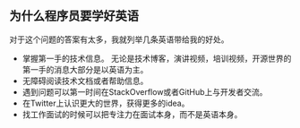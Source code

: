 ## 为什么程序员要学好英语

对于这个问题的答案有太多，我就列举几条英语带给我的好处。
- 掌握第一手的技术信息。 无论是技术博客，演讲视频，培训视频，开源世界的第一手的消息大部分是以英语为主。
- 无障碍阅读技术文档或者帮助信息。
- 遇到问题可以第一时间在StackOverflow或者GitHub上与开发者交流。
- 在Twitter上认识更大的世界，获得更多的idea。
- 找工作面试的时候可以把专注力在面试本身，而不是英语本身。